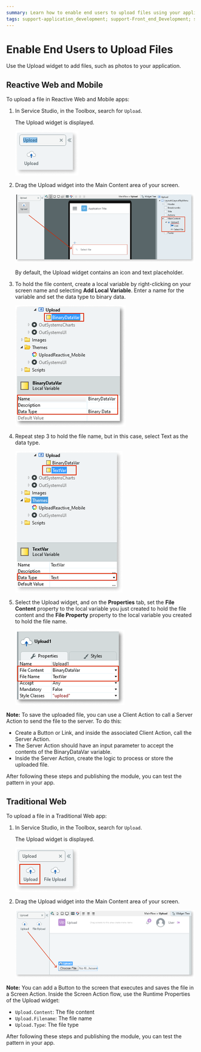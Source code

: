 ```yaml
---
summary: Learn how to enable end users to upload files using your application.
tags: support-application_development; support-Front_end_Development; support-Mobile_Apps; support-webapps
---
```


# Enable End Users to Upload Files

Use the Upload widget to add files, such as photos to your application.

## Reactive Web and Mobile

To upload a file in Reactive Web and Mobile apps:

1. In Service Studio, in the Toolbox, search for `Upload`.

    The Upload widget is displayed. 

    ![Upload widget](images/upload-1-ss.png)

1. Drag the Upload widget into the Main Content area of your screen. 
    
    ![Drag widget onto screen](images/upload-2-ss.png)

    By default, the Upload widget contains an icon and text placeholder.

1. To hold the file content, create a local variable by right-clicking on your screen name and selecting **Add Local Variable**. Enter a name for the variable and set the data type to binary data. 

    ![Add local variable](images/upload-3-ss.png)

1. Repeat step 3 to hold the file name, but in this case, select Text as the data type.

    ![Add local variable](images/upload-5-ss.png)

1. Select the Upload widget, and on the **Properties** tab, set the **File Content** property to the local variable you just created to hold the file content and the **File Property** property to the local variable you created to hold the file name.

    ![Set File Content and File Name variables](images/upload-4-ss.png)

**Note:** To save the uploaded file, you can use a Client Action to call a Server Action to send the file to the server. To do this:
* Create a Button or Link, and inside the associated Client Action, call the Server Action. 
* The Server Action should have an input parameter to accept the contents of the BinaryDataVar variable. 
 * Inside the Server Action, create the logic to process or store the uploaded file.

After following these steps and publishing the module, you can test the pattern in your app.

## Traditional Web

To upload a file in a Traditional Web app:

1. In Service Studio, in the Toolbox, search for `Upload`.

    The Upload widget is displayed. 

    ![Upload widget](images/uploadweb-1-ss.png)

1. Drag the Upload widget into the Main Content area of your screen. 
    
    ![Drag widget onto screen](images/uploadweb-2-ss.png)

**Note:** You can add a Button to the screen that executes and saves the file in a Screen Action. Inside the Screen Action flow, use the Runtime Properties of the Upload widget:

* `Upload.Content`: The file content 
* `Upload.Filename`: The file name 
* `Upload.Type`: The file type 


After following these steps and publishing the module, you can test the pattern in your app.